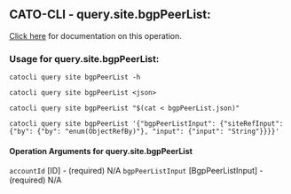 
## CATO-CLI - query.site.bgpPeerList:
[Click here](https://api.catonetworks.com/documentation/#query-bgpPeerList) for documentation on this operation.

### Usage for query.site.bgpPeerList:

`catocli query site bgpPeerList -h`

`catocli query site bgpPeerList <json>`

`catocli query site bgpPeerList "$(cat < bgpPeerList.json)"`

`catocli query site bgpPeerList '{"bgpPeerListInput": {"siteRefInput": {"by": {"by": "enum(ObjectRefBy)"}, "input": {"input": "String"}}}}'`

#### Operation Arguments for query.site.bgpPeerList ####
`accountId` [ID] - (required) N/A 
`bgpPeerListInput` [BgpPeerListInput] - (required) N/A 
